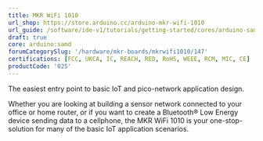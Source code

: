 ```yaml
---
title: MKR WiFi 1010
url_shop: https://store.arduino.cc/arduino-mkr-wifi-1010
url_guide: /software/ide-v1/tutorials/getting-started/cores/arduino-samd
draft: true
core: arduino:samd
forumCategorySlug: '/hardware/mkr-boards/mkrwifi1010/147'
certifications: [FCC, UKCA, IC, REACH, RED, RoHS, WEEE, RCM, MIC, CE]
productCode: '025'
---
```


<SubTitle>The easiest entry point to basic IoT and pico-network application design.</SubTitle>

Whether you are looking at building a sensor network connected to your office or home router, or if you want to create a Bluetooth® Low Energy device sending data to a cellphone, the MKR WiFi 1010 is your one-stop-solution for many of the basic IoT application scenarios.